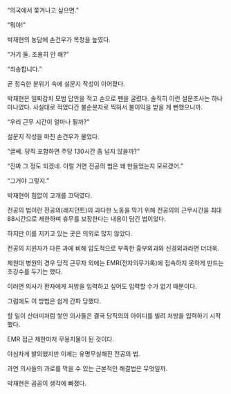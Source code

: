 “의국에서 쫓겨나고 싶으면.”

“뭐야!”

박재현의 농담에 손건우가 목청을 높였다.

“거기 둘. 조용히 안 해?”

“죄송합니다.”

곧 정숙한 분위기 속에 설문지 작성이 이어졌다.

박재현은 일찌감치 모범 답안을 적고 손으로 펜을 굴렸다. 솔직히 이런 설문조사는 하나 마나였다. 사실대로 적었다간 불순분자로 찍혀서 불이익을 받을 게 뻔했으니까.

“우리 근무 시간이 얼마나 될까?”

설문지 작성을 마친 손건우가 물었다.

“글쎄. 당직 포함하면 주당 130시간 좀 넘지 않을까?”

“진짜 그 정도 되겠네. 이럴 거면 전공의 법은 왜 만들었는지 모르겠어.”

“그거야 그렇지.”

박재현이 힘없이 고개를 끄덕였다.

전공의 법이란 전공의(레지던트)의 과다한 노동을 막기 위해 전공의의 근무시간을 최대 88시간으로 제한하며 휴무를 보장한다는 내용이 담긴 법이었다.

하지만 이를 지키고 있는 곳은 의외로 많지 않았다.

전공의 지원자가 다른 과에 비해 압도적으로 부족한 흉부외과와 신경외과라면 더더욱.

제원대 병원의 경우 당직 근무자 외에는 EMR(전자의무기록)에 접속하지 못하게 만드는 초강수를 두기는 했다.

이러면 의사가 환자에게 처방을 입력하고 싶어도 입력할 수가 없기 때문이다.

그럼에도 이 방법은 쉽게 간파 당했다.

할 일이 산더미처럼 쌓인 의사들은 결국 당직의의 아이디를 빌려 처방을 입력하기 시작했다.

EMR 접근 제한마저 무용지물이 된 것이다.

야심차게 발의했지만 이제는 유명무실해진 전공의 법.

과연 의사들의 과로를 막을 수 있는 근본적인 해결법은 무엇일까.

박재현은 곰곰이 생각에 빠졌다.